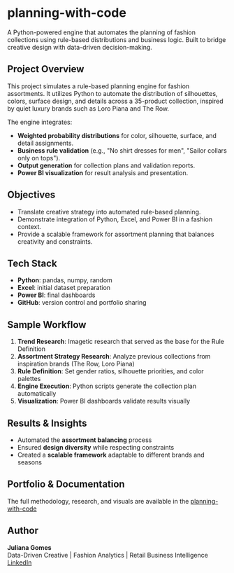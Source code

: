 # planning-with-code
A Python-powered engine that automates the planning of fashion collections using rule-based distributions and business logic. Built to bridge creative design with data-driven decision-making.

## Project Overview

This project simulates a rule-based planning engine for fashion assortments. It utilizes Python to automate the distribution of silhouettes, colors, surface design, and details across a 35-product collection, inspired by quiet luxury brands such as Loro Piana and The Row.

The engine integrates:
- **Weighted probability distributions** for color, silhouette, surface, and detail assignments.
- **Business rule validation** (e.g., "No shirt dresses for men", "Sailor collars only on tops").
- **Output generation** for collection plans and validation reports.
- **Power BI visualization** for result analysis and presentation.

## Objectives

- Translate creative strategy into automated rule-based planning.
- Demonstrate integration of Python, Excel, and Power BI in a fashion context.
- Provide a scalable framework for assortment planning that balances creativity and constraints.

## Tech Stack  

- **Python**: pandas, numpy, random  
- **Excel**: initial dataset preparation  
- **Power BI**: final dashboards  
- **GitHub**: version control and portfolio sharing  

## Sample Workflow  

1. **Trend Research**: Imagetic research that served as the base for the Rule Definition
2. **Assortment Strategy Research**: Analyze previous collections from inspiration brands (The Row, Loro Piana)  
3. **Rule Definition**: Set gender ratios, silhouette priorities, and color palettes  
4. **Engine Execution**: Python scripts generate the collection plan automatically  
5. **Visualization**: Power BI dashboards validate results visually  

## Results & Insights  

- Automated the **assortment balancing** process  
- Ensured **design diversity** while respecting constraints  
- Created a **scalable framework** adaptable to different brands and seasons  

## Portfolio & Documentation  

The full methodology, research, and visuals are available in the [planning-with-code](https://docs.google.com/presentation/d/1oNlROlmp_OD2kGRedoHjxyU0QoYdN_w67EoOV1IuM10/edit?usp=sharing)


## Author  

**Juliana Gomes**  
Data-Driven Creative | Fashion Analytics | Retail Business Intelligence  
[LinkedIn](https://www.linkedin.com/in/gomes-juliana/) 
